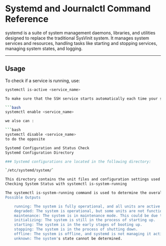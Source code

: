 # Systemd and Journalctl Command Reference

systemd is a suite of system management daemons, libraries, and utilities designed to replace the traditional SysVinit system. It manages system services and resources, handling tasks like starting and stopping services, managing system states, and logging.

---

## Usage

To check if a service is running, use:

```bash
systemctl is-active <service_name>

To make sure that the SSH service starts automatically each time your system boots:

```bash
systemctl enable <service_name>

we also can :

```bash
systemctl disable <service_name>
to do the opposite

Systemd Configuration and Status Check
Systemd Configuration Directory

### Systemd configurations are located in the following directory:

`/etc/systemd/system/`

This directory contains the unit files and configuration settings used by systemd to manage system services and other system states.
Checking System Status with systemctl is-system-running

The systemctl is-system-running command is used to determine the overall status of a Linux system managed by systemd. When executed, this command provides a summary of the system's current state.
Possible Outputs

    running: The system is fully operational, and all units are active or in their desired state.
    degraded: The system is operational, but some units are not functioning correctly. This indicates that one or more system services have failed or are not running as expected.
    maintenance: The system is in maintenance mode. This could be due to the system being booted into rescue or emergency mode, or manually set to maintenance mode.
    initializing: The system is still in the process of starting up.
    starting: The system is in the early stages of booting up.
    stopping: The system is in the process of shutting down.
    offline: The system is offline, and systemd is not managing it actively.
    unknown: The system's state cannot be determined.



